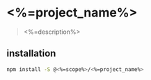 # <%=project_name%>
> <%=description%>


## installation
```bash
npm install -S @<%=scope%>/<%=project_name%>
```

